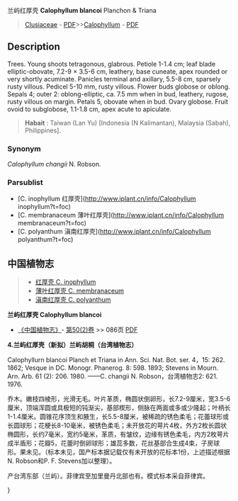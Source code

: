 兰屿红厚壳 **Calophyllum blancoi** Planchon & Triana

> [Clusiaceae](http://www.iplant.cn/info/Clusiaceae?t=foc) - [PDF](http://www.iplant.cn/foc/pdf/Clusiaceae.pdf)>>[Calophyllum](http://www.iplant.cn/info/Calophyllum?t=foc) - [PDF](http://www.iplant.cn/foc/pdf/Calophyllum.pdf)

## Description

Trees. Young shoots tetragonous, glabrous. Petiole 1-1.4 cm; leaf blade elliptic-obovate, 7.2-9 × 3.5-6 cm, leathery, base cuneate, apex rounded or very shortly acuminate. Panicles terminal and axillary, 5.5-8 cm, sparsely rusty villous. Pedicel 5-10 mm, rusty villous. Flower buds globose or oblong. Sepals 4; outer 2: oblong-elliptic, ca. 7.5 mm when in bud, leathery, rugose, rusty villous on margin. Petals 5, obovate when in bud. Ovary globose. Fruit ovoid to subglobose, 1.1-1.8 cm, apex acute to apiculate.

> **Habait** : 
> Taiwan (Lan Yu) [Indonesia (N Kalimantan), Malaysia (Sabah), Philippines].

### Synonym
*Calophyllum changii* N. Robson.

### Parsublist

* [C.  inophyllum  红厚壳](http://www.iplant.cn/info/Calophyllum inophyllum?t=foc)
* [C.  membranaceum  薄叶红厚壳](http://www.iplant.cn/info/Calophyllum membranaceum?t=foc)
* [C.  polyanthum  滇南红厚壳](http://www.iplant.cn/info/Calophyllum polyanthum?t=foc)

## 中国植物志

> * [红厚壳  C.  inophyllum](Calophyllum-inophyllum-红厚壳.md)
> * [薄叶红厚壳  C.  membranaceum](Calophyllum-membranaceum-薄叶红厚壳.md)
> * [滇南红厚壳  C.  polyanthum](Calophyllum-polyanthum-滇南红厚壳.md)

**兰屿红厚壳 Calophyllum blancoi**

* [《中国植物志》](http://www.iplant.cn/frps)- [第50(2)卷](http://www.iplant.cn/frps/vol/50(2)) >> 086页 [PDF](http://www.iplant.cn/frps/pdf/50(2)/086.pdf)

**4.兰屿红厚壳（新拟）兰屿胡桐（台湾植物志）**

Calophyllurn blancoi Planch et Triana in Ann. Sci. Nat. Bot. ser. 4，15: 262. 1862; Vesque in DC. Monogr. Phanerog. 8: 598. 1893; Stevens in Mourn. Arn. Arb. 61 (2): 206. 1980. ——C. changii N. Robson，台湾植物志2: 621. 1976.

乔木。嫩枝四棱形，光滑无毛。叶片革质，椭圆状倒卵形，长7.2-9厘米，宽3.5-6厘米，顶端浑圆或具极短的钝渐尖，基部楔形，侧脉在两面或多或少隆起；叶柄长1-1.4厘米。圆锥花序顶生和腋生，长5.5-8厘米，被稀疏的锈色柔毛；花蕾球形或长圆球形；花梗长8-10毫米，被锈色柔毛；未开放花的萼片4枚，外方2枚长圆状椭圆形，长约7毫米，宽约5毫米，革质，有皱纹，边缘有锈色柔毛，内方2枚萼片成半盾形；花瓣5，花蕾时倒卵球形；雄蕊多数，花丝基部合生成4束，子房球形。果未见。（标本未见，国产标本据记载仅有未开放的花标本1份，上述描述根据N. Robson和P. F. Stevens加以整理）。

产台湾东部（兰屿）。菲律宾至加里曼丹北部也有。模式标本采自菲律宾。

}